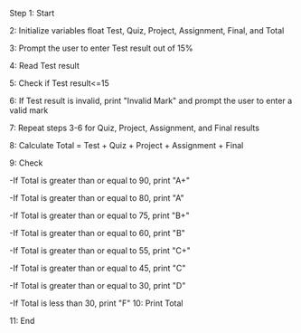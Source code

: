 Step 1: Start

2: Initialize variables float Test, Quiz, Project, Assignment, Final, and Total

3: Prompt the user to enter Test result out of 15%

4: Read Test result

5: Check if Test result<=15

6: If Test result is invalid, print "Invalid Mark" and prompt the user to enter a valid mark

7: Repeat steps 3-6 for Quiz, Project, Assignment, and Final results

8: Calculate Total = Test + Quiz + Project + Assignment + Final

9: Check

-If Total is greater than or equal to 90, print "A+"

-If Total is greater than or equal to 80, print "A"

-If Total is greater than or equal to 75, print "B+"

-If Total is greater than or equal to 60, print "B"

-If Total is greater than or equal to 55, print "C+"

-If Total is greater than or equal to 45, print "C"

-If Total is greater than or equal to 30, print "D"

-If Total is less than 30, print "F"
10: Print Total

11: End

